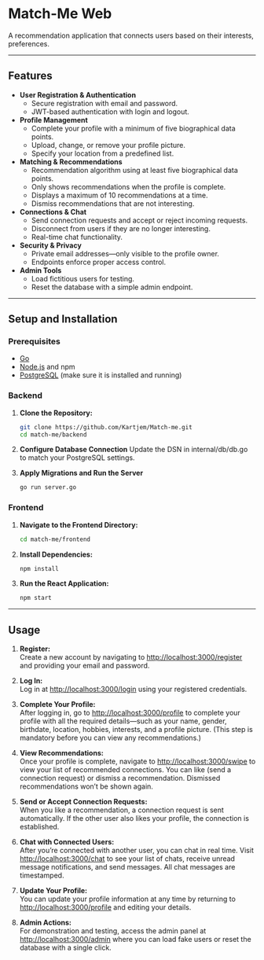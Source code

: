 # Match-Me Web

A recommendation application that connects users based on their interests, preferences.

---

## Features

- **User Registration & Authentication**
  - Secure registration with email and password.
  - JWT-based authentication with login and logout.
- **Profile Management**
  - Complete your profile with a minimum of five biographical data points.
  - Upload, change, or remove your profile picture.
  - Specify your location from a predefined list.
- **Matching & Recommendations**
  - Recommendation algorithm using at least five biographical data points.
  - Only shows recommendations when the profile is complete.
  - Displays a maximum of 10 recommendations at a time.
  - Dismiss recommendations that are not interesting.
- **Connections & Chat**
  - Send connection requests and accept or reject incoming requests.
  - Disconnect from users if they are no longer interesting.
  - Real-time chat functionality.
- **Security & Privacy**
  - Private email addresses—only visible to the profile owner.
  - Endpoints enforce proper access control.
- **Admin Tools**
  - Load fictitious users for testing.
  - Reset the database with a simple admin endpoint.

---

## Setup and Installation

### Prerequisites

- [Go](https://golang.org/)
- [Node.js](https://nodejs.org/) and npm
- [PostgreSQL](https://www.postgresql.org/) (make sure it is installed and running)

### Backend

1. **Clone the Repository:**

   ```bash
   git clone https://github.com/Kartjem/Match-me.git
   cd match-me/backend
   ```

2. **Configure Database Connection**
    Update the DSN in internal/db/db.go to match your PostgreSQL settings.
3. **Apply Migrations and Run the Server**

    ```bash
    go run server.go
    ```

### Frontend

1. **Navigate to the Frontend Directory:**

      ```bash
      cd match-me/frontend
      ```

2. **Install Dependencies:**

   ```bash
   npm install
   ```

3. **Run the React Application:**

    ```bash
    npm start
    ```

---

## Usage

1. **Register:**  
   Create a new account by navigating to [http://localhost:3000/register](http://localhost:3000/register) and providing your email and password.

2. **Log In:**  
   Log in at [http://localhost:3000/login](http://localhost:3000/login) using your registered credentials.

3. **Complete Your Profile:**  
   After logging in, go to [http://localhost:3000/profile](http://localhost:3000/profile) to complete your profile with all the required details—such as your name, gender, birthdate, location, hobbies, interests, and a profile picture. (This step is mandatory before you can view any recommendations.)

4. **View Recommendations:**  
   Once your profile is complete, navigate to [http://localhost:3000/swipe](http://localhost:3000/swipe) to view your list of recommended connections. You can like (send a connection request) or dismiss a recommendation. Dismissed recommendations won’t be shown again.

5. **Send or Accept Connection Requests:**  
    When you like a recommendation, a connection request is sent automatically. If the other user also likes your profile, the connection is established.

6. **Chat with Connected Users:**  
   After you’re connected with another user, you can chat in real time. Visit [http://localhost:3000/chat](http://localhost:3000/chat) to see your list of chats, receive unread message notifications, and send messages. All chat messages are timestamped.

7. **Update Your Profile:**  
   You can update your profile information at any time by returning to [http://localhost:3000/profile](http://localhost:3000/profile) and editing your details.

8. **Admin Actions:**  
   For demonstration and testing, access the admin panel at [http://localhost:3000/admin](http://localhost:3000/admin) where you can load fake users or reset the database with a single click.
